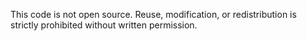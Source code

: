This code is not open source. Reuse, modification, or redistribution is strictly prohibited without written permission.
